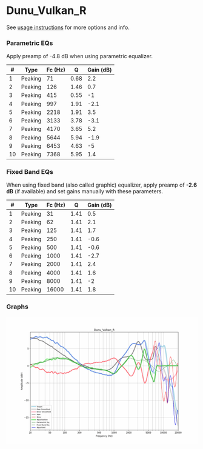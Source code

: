 # Dunu_Vulkan_R
See [usage instructions](https://github.com/jaakkopasanen/AutoEq#usage) for more options and info.

### Parametric EQs
Apply preamp of -4.8 dB when using parametric equalizer.

|   # | Type    |   Fc (Hz) |    Q |   Gain (dB) |
|-----|---------|-----------|------|-------------|
|   1 | Peaking |        71 | 0.68 |         2.2 |
|   2 | Peaking |       126 | 1.46 |         0.7 |
|   3 | Peaking |       415 | 0.55 |        -1   |
|   4 | Peaking |       997 | 1.91 |        -2.1 |
|   5 | Peaking |      2218 | 1.91 |         3.5 |
|   6 | Peaking |      3133 | 3.78 |        -3.1 |
|   7 | Peaking |      4170 | 3.65 |         5.2 |
|   8 | Peaking |      5644 | 5.94 |        -1.9 |
|   9 | Peaking |      6453 | 4.63 |        -5   |
|  10 | Peaking |      7368 | 5.95 |         1.4 |

### Fixed Band EQs
When using fixed band (also called graphic) equalizer, apply preamp of **-2.6 dB** (if available) and set gains manually with these parameters.

|   # | Type    |   Fc (Hz) |    Q |   Gain (dB) |
|-----|---------|-----------|------|-------------|
|   1 | Peaking |        31 | 1.41 |         0.5 |
|   2 | Peaking |        62 | 1.41 |         2.1 |
|   3 | Peaking |       125 | 1.41 |         1.7 |
|   4 | Peaking |       250 | 1.41 |        -0.6 |
|   5 | Peaking |       500 | 1.41 |        -0.6 |
|   6 | Peaking |      1000 | 1.41 |        -2.7 |
|   7 | Peaking |      2000 | 1.41 |         2.4 |
|   8 | Peaking |      4000 | 1.41 |         1.6 |
|   9 | Peaking |      8000 | 1.41 |        -2   |
|  10 | Peaking |     16000 | 1.41 |         1.8 |

### Graphs
![](./Dunu_Vulkan_R.png)

